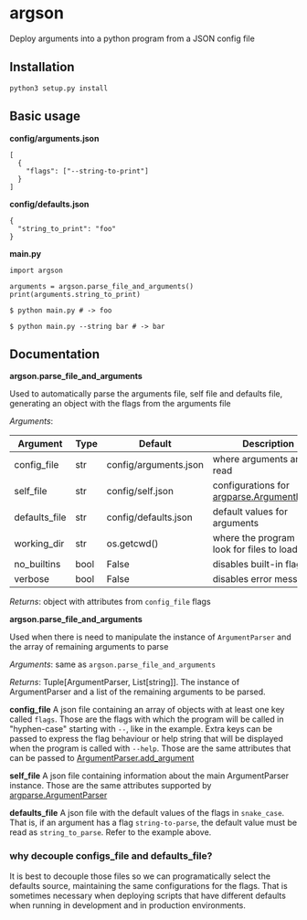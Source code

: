 # argson
Deploy arguments into a python program from a JSON config file

## Installation
`python3 setup.py install`

## Basic usage
**config/arguments.json**
```
[
  {
    "flags": ["--string-to-print"]
  }
]
```
**config/defaults.json**
```
{
  "string_to_print": "foo"
}
```
**main.py**
```
import argson

arguments = argson.parse_file_and_arguments()
print(arguments.string_to_print)
```

`$ python main.py # -> foo`

`$ python main.py --string bar # -> bar`

## Documentation
**argson.parse_file_and_arguments**

Used to automatically parse the arguments file, self file and defaults file, generating an object with the flags from the arguments file

*Arguments*:

| Argument  | Type | Default | Description |
| - | - | - | - |
| config_file | str | config/arguments.json | where arguments are read |
| self_file | str | config/self.json | configurations for [argparse.ArgumentParser](https://docs.python.org/3/library/argparse.html#argumentparser-objects) |
| defaults_file | str | config/defaults.json | default values for arguments |
| working_dir | str | os.getcwd() | where the program will look for files to load |
| no_builtins | bool | False | disables built-in flags |
| verbose | bool | False | disables error messages |

*Returns*: object with attributes from `config_file` flags

**argson.parse_file_and_arguments**

Used when there is need to manipulate the instance of `ArgumentParser` and the array of remaining arguments to parse

*Arguments*: same as `argson.parse_file_and_arguments`

*Returns*: Tuple[ArgumentParser, List[string]]. The instance of ArgumentParser and a list of the remaining arguments to be parsed.

**config_file**
A json file containing an array of objects with at least one key called `flags`. Those are the flags with which the program will be called in "hyphen-case" starting with `--`, like in the example. Extra keys can be passed to express the flag behaviour or help string that will be displayed when the program is called with `--help`. Those are the same attributes that can be passed to [ArgumentParser.add_argument](https://docs.python.org/3/library/argparse.html#the-add-argument-method)

**self_file**
A json file containing information about the main ArgumentParser instance. Those are the same attributes supported by [argparse.ArgumentParser](https://docs.python.org/3/library/argparse.html#argumentparser-objects)

**defaults_file**
A json file with the default values of the flags in `snake_case`. That is, if an argument has a flag `string-to-parse`, the default value must be read as `string_to_parse`. Refer to the example above.

### why decouple configs_file and defaults_file?
It is best to decouple those files so we can programatically select the defaults source, maintaining the same configurations for the flags. That is sometimes necessary when deploying scripts that have different defaults when running in development and in production environments.
